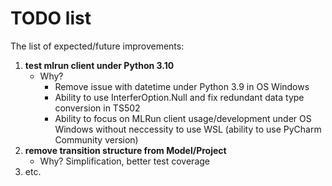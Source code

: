 # TODO list

The list of expected/future improvements:
 1. **test mlrun client under Python 3.10**
    - Why?
      - Remove issue with datetime under Python 3.9 in OS Windows
      - Ability to use InterferOption.Null and fix redundant data type conversion in TS502
      - Ability to focus on MLRun client usage/development under OS Windows without
      neccessity to use WSL (ability to use PyCharm Community version)
 2. **remove transition structure from Model/Project**
    - Why? Simplification, better test coverage
 3. etc.